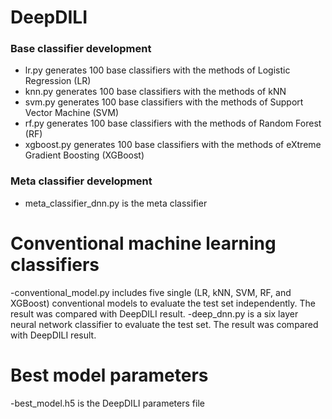 # DeepDILI

  ### Base classifier development
  - lr.py generates 100 base classifiers with the methods of Logistic Regression (LR)
  - knn.py generates 100 base classifiers with the methods of kNN
  - svm.py generates 100 base classifiers with the methods of Support Vector Machine (SVM)
  - rf.py generates 100 base classifiers with the methods of Random Forest (RF)
  - xgboost.py generates 100 base classifiers with the methods of eXtreme Gradient Boosting (XGBoost)

  ### Meta classifier development
  - meta_classifier_dnn.py is the meta classifier


# Conventional machine learning classifiers

  -conventional_model.py includes five single (LR, kNN, SVM, RF, and XGBoost) conventional models to evaluate the test set independently. The result was compared with DeepDILI result.
  -deep_dnn.py is a six layer neural network classifier to evaluate the test set. The result was compared with DeepDILI result. 
  
# Best model parameters
  -best_model.h5 is the DeepDILI parameters file
